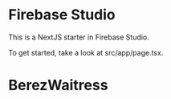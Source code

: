 # Firebase Studio

This is a NextJS starter in Firebase Studio.

To get started, take a look at src/app/page.tsx.
# BerezWaitress
